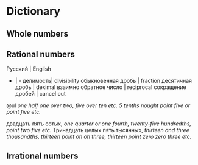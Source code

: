 # Dictionary

## Whole numbers

## Rational numbers
Русский | English
- | -
делимость| divisibility
обыкновенная дробь | fraction
десятичная дробь | deximal
взаимно обратное число | reciprocal
сокращение дробей | cancel out

@ul
_one half_
_one over two, five over ten etc._
_5 tenths_
_nought point five or point five_
_etc._

двадцать пять сотых, _one quarter or one fourth, twenty-five hundredths, point two five etc._
Тринадцать целых пять тысячных, _thirteen and three thousandths, thirteen point oh oh three, thirteen point zero zero three etc._

## Irrational numbers
<!--stackedit_data:
eyJoaXN0b3J5IjpbLTE5MTU3NTI3OCwyODYwNjUzODZdfQ==
-->